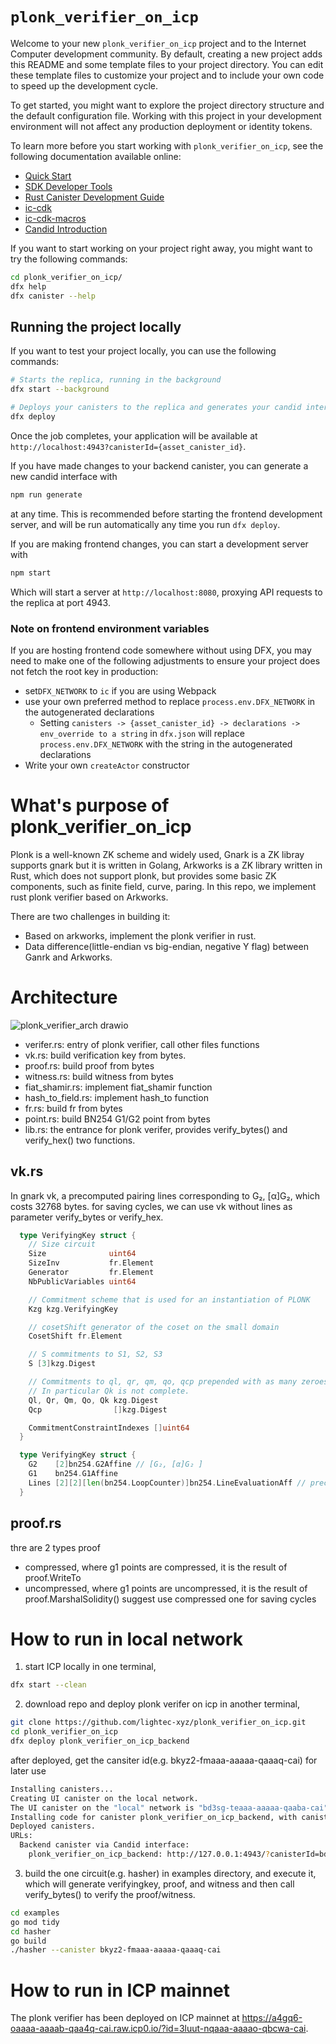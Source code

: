 # `plonk_verifier_on_icp`

Welcome to your new `plonk_verifier_on_icp` project and to the Internet Computer development community. By default, creating a new project adds this README and some template files to your project directory. You can edit these template files to customize your project and to include your own code to speed up the development cycle.

To get started, you might want to explore the project directory structure and the default configuration file. Working with this project in your development environment will not affect any production deployment or identity tokens.

To learn more before you start working with `plonk_verifier_on_icp`, see the following documentation available online:

- [Quick Start](https://internetcomputer.org/docs/current/developer-docs/setup/deploy-locally)
- [SDK Developer Tools](https://internetcomputer.org/docs/current/developer-docs/setup/install)
- [Rust Canister Development Guide](https://internetcomputer.org/docs/current/developer-docs/backend/rust/)
- [ic-cdk](https://docs.rs/ic-cdk)
- [ic-cdk-macros](https://docs.rs/ic-cdk-macros)
- [Candid Introduction](https://internetcomputer.org/docs/current/developer-docs/backend/candid/)

If you want to start working on your project right away, you might want to try the following commands:

```bash
cd plonk_verifier_on_icp/
dfx help
dfx canister --help
```

## Running the project locally

If you want to test your project locally, you can use the following commands:

```bash
# Starts the replica, running in the background
dfx start --background

# Deploys your canisters to the replica and generates your candid interface
dfx deploy
```

Once the job completes, your application will be available at `http://localhost:4943?canisterId={asset_canister_id}`.

If you have made changes to your backend canister, you can generate a new candid interface with

```bash
npm run generate
```

at any time. This is recommended before starting the frontend development server, and will be run automatically any time you run `dfx deploy`.

If you are making frontend changes, you can start a development server with

```bash
npm start
```

Which will start a server at `http://localhost:8080`, proxying API requests to the replica at port 4943.

### Note on frontend environment variables

If you are hosting frontend code somewhere without using DFX, you may need to make one of the following adjustments to ensure your project does not fetch the root key in production:

- set`DFX_NETWORK` to `ic` if you are using Webpack
- use your own preferred method to replace `process.env.DFX_NETWORK` in the autogenerated declarations
  - Setting `canisters -> {asset_canister_id} -> declarations -> env_override to a string` in `dfx.json` will replace `process.env.DFX_NETWORK` with the string in the autogenerated declarations
- Write your own `createActor` constructor

# What's purpose of plonk_verifier_on_icp
Plonk is a well-known ZK scheme and widely used, Gnark is a ZK libray supports gnark but it is written in Golang, Arkworks is a ZK library written in Rust, which does not support plonk, but provides some basic ZK components, such as finite field, curve, paring. In this repo, we implement rust plonk verifier based on Arkworks.

There are two challenges in building it:   
- Based on arkworks, implement the plonk verifier in rust.
- Data difference(little-endian vs big-endian,  negative Y flag) between Ganrk and Arkworks.


# Architecture 

![plonk_verifier_arch drawio](https://github.com/user-attachments/assets/77413f83-62f0-46af-a6b3-80b08460ad62)

- verifer.rs: entry of plonk verifier, call other files functions 
- vk.rs: build verification key from bytes.
- proof.rs: build proof from bytes 
- witness.rs: build witness from bytes 
- fiat_shamir.rs: implement fiat_shamir function  
- hash_to_field.rs: implement hash_to function
- fr.rs: build fr from bytes 
- point.rs: build BN254 G1/G2 point from bytes
- lib.rs: the entrance for plonk verifer, provides verify_bytes() and verify_hex() two functions.


## vk.rs 
In gnark vk, a precomputed pairing lines corresponding to G₂, [α]G₂, which costs 32768 bytes.
for saving cycles, we can use vk without lines as parameter verify_bytes or verify_hex.
```go
  type VerifyingKey struct {
    // Size circuit
    Size              uint64
    SizeInv           fr.Element
    Generator         fr.Element
    NbPublicVariables uint64

    // Commitment scheme that is used for an instantiation of PLONK
    Kzg kzg.VerifyingKey

    // cosetShift generator of the coset on the small domain
    CosetShift fr.Element

    // S commitments to S1, S2, S3
    S [3]kzg.Digest

    // Commitments to ql, qr, qm, qo, qcp prepended with as many zeroes (ones for l) as there are public inputs.
    // In particular Qk is not complete.
    Ql, Qr, Qm, Qo, Qk kzg.Digest
    Qcp                []kzg.Digest

    CommitmentConstraintIndexes []uint64
  }

  type VerifyingKey struct {
	G2    [2]bn254.G2Affine // [G₂, [α]G₂ ]
	G1    bn254.G1Affine
	Lines [2][2][len(bn254.LoopCounter)]bn254.LineEvaluationAff // precomputed pairing lines corresponding to G₂, [α]G₂
  }

```

## proof.rs 
thre are 2 types proof
- compressed, where g1 points are compressed, it is the result of proof.WriteTo
- uncompressed, where g1 points are uncompressed, it is the result of proof.MarshalSolidity()
suggest use compressed one for saving cycles


# How to run in local network 
1. start ICP locally in one terminal, 
```bash
dfx start --clean
```
2. download repo and deploy plonk verifer on icp in another terminal,
```bash
git clone https://github.com/lightec-xyz/plonk_verifier_on_icp.git
cd plonk_verifier_on_icp
dfx deploy plonk_verifier_on_icp_backend 
```
after deployed, get the cansiter id(e.g. bkyz2-fmaaa-aaaaa-qaaaq-cai) for later use
```bash
Installing canisters...
Creating UI canister on the local network.
The UI canister on the "local" network is "bd3sg-teaaa-aaaaa-qaaba-cai"
Installing code for canister plonk_verifier_on_icp_backend, with canister ID bkyz2-fmaaa-aaaaa-qaaaq-cai
Deployed canisters.
URLs:
  Backend canister via Candid interface:
    plonk_verifier_on_icp_backend: http://127.0.0.1:4943/?canisterId=bd3sg-teaaa-aaaaa-qaaba-cai&id=bkyz2-fmaaa-aaaaa-qaaaq-cai
```
3. build the one circuit(e.g. hasher) in examples directory, and execute it, which will generate verifyingkey, proof, and witness and then call verify_bytes() to verify the proof/witness.
```bash
cd examples 
go mod tidy
cd hasher
go build
./hasher --canister bkyz2-fmaaa-aaaaa-qaaaq-cai
```

# How to run in ICP mainnet 
The plonk verifier has been deployed on ICP mainnet at https://a4gq6-oaaaa-aaaab-qaa4q-cai.raw.icp0.io/?id=3luut-nqaaa-aaaao-qbcwa-cai.






